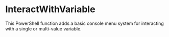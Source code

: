 # InteractWithVariable
This PowerShell function adds a basic console menu system for interacting with a single or multi-value variable.
